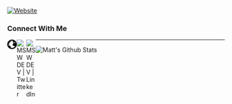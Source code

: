 [![Website](https://img.shields.io/website?label=msw.dev&style=for-the-badge&url=https%3A%2F%2Fmsw.dev)](https://msw.dev)

### Connect With Me

[<img align="left" alt="msw.dev" width="22px" src="https://raw.githubusercontent.com/iconic/open-iconic/master/svg/globe.svg" />][website]
[<img align="left" alt="MSWDEV | Twitter" width="22px" src="https://cdn.jsdelivr.net/npm/simple-icons@v3/icons/twitter.svg" />][twitter]
[<img align="left" alt="MSWDEV | LinkedIn" width="22px" src="https://cdn.jsdelivr.net/npm/simple-icons@v3/icons/linkedin.svg" />][linkedin]

---
<img align="left" alt="Matt's Github Stats" src="https://github-readme-stats.codestackr.vercel.app/api?username=mswdev&show_icons=true&hide_border=true" />


[website]: https://msw.dev
[twitter]: https://twitter.com/mswdev
[linkedin]: https://linkedin.com/in/mswdev

